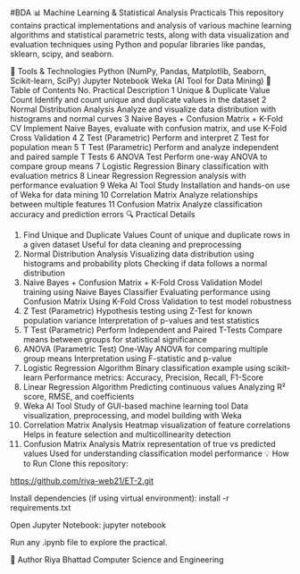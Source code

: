 #BDA
📊 Machine Learning & Statistical Analysis Practicals
This repository contains practical implementations and analysis of various machine learning algorithms and statistical parametric tests, along with data visualization and evaluation techniques using Python and popular libraries like pandas, sklearn, scipy, and seaborn.

🧰 Tools & Technologies
Python (NumPy, Pandas, Matplotlib, Seaborn, Scikit-learn, SciPy)
Jupyter Notebook
Weka (AI Tool for Data Mining)
📂 Table of Contents
No.	Practical	Description
1	Unique & Duplicate Value Count	Identify and count unique and duplicate values in the dataset
2	Normal Distribution Analysis	Analyze and visualize data distribution with histograms and normal curves
3	Naive Bayes + Confusion Matrix + K-Fold CV	Implement Naive Bayes, evaluate with confusion matrix, and use K-Fold Cross Validation
4	Z Test (Parametric)	Perform and interpret Z Test for population mean
5	T Test (Parametric)	Perform and analyze independent and paired sample T Tests
6	ANOVA Test	Perform one-way ANOVA to compare group means
7	Logistic Regression	Binary classification with evaluation metrics
8	Linear Regression	Regression analysis with performance evaluation
9	Weka AI Tool Study	Installation and hands-on use of Weka for data mining
10	Correlation Matrix	Analyze relationships between multiple features
11	Confusion Matrix	Analyze classification accuracy and prediction errors
🔍 Practical Details
1. Find Unique and Duplicate Values
Count of unique and duplicate rows in a given dataset
Useful for data cleaning and preprocessing
2. Normal Distribution Analysis
Visualizing data distribution using histograms and probability plots
Checking if data follows a normal distribution
3. Naive Bayes + Confusion Matrix + K-Fold Cross Validation
Model training using Naive Bayes Classifier
Evaluating performance using Confusion Matrix
Using K-Fold Cross Validation to test model robustness
4. Z Test (Parametric)
Hypothesis testing using Z-Test for known population variance
Interpretation of p-values and test statistics
5. T Test (Parametric)
Perform Independent and Paired T-Tests
Compare means between groups for statistical significance
6. ANOVA (Parametric Test)
One-Way ANOVA for comparing multiple group means
Interpretation using F-statistic and p-value
7. Logistic Regression Algorithm
Binary classification example using scikit-learn
Performance metrics: Accuracy, Precision, Recall, F1-Score
8. Linear Regression Algorithm
Predicting continuous values
Analyzing R² score, RMSE, and coefficients
9. Weka AI Tool
Study of GUI-based machine learning tool
Data visualization, preprocessing, and model building with Weka
10. Correlation Matrix Analysis
Heatmap visualization of feature correlations
Helps in feature selection and multicollinearity detection
11. Confusion Matrix Analysis
Matrix representation of true vs predicted values
Used for understanding classification model performance
💡 How to Run
Clone this repository:

https://github.com/riya-web21/ET-2.git

Install dependencies (if using virtual environment):
install -r requirements.txt

Open Jupyter Notebook:
jupyter notebook

Run any .ipynb file to explore the practical.

📌 Author
Riya Bhattad
Computer Science and Engineering
